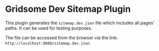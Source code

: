 # Gridsome Dev Sitemap Plugin

This plugin generates the `sitemap.dev.json` file which includes all pages' paths. It can be used for testing purposes.

The file can be accessed from the browser via the link: `http://localhost:8080/sitemap.dev.json`.
